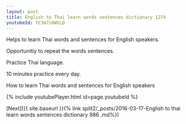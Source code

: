 ```yaml
---
layout: post
title: English to Thai learn words sentences dictionary 1274 
youtubeId: YC3m7i6WVLQ
---
```

 
 
Helps to learn Thai words and sentences for English speakers.

Opportunitiy to repeat the words sentences. 

Practice Thai language. 
 
10 minutes practice every day. 
 
How to learn Thai words and sentences for English speakers 
 
{% include youtubePlayer.html id=page.youtubeId %}
 
 
[Next]({{ site.baseurl }}{% link  split2/_posts/2016-03-17-English to thai learn words sentences dictionary 986 .md%})
 
